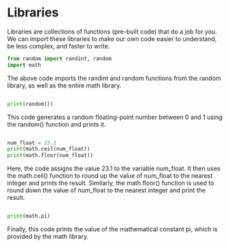 # Libraries

Libraries are collections of functions (pre-built code) that do a job for you. We can import these libraries to make our own code easier to understand, be less complex, and faster to write.

```python
from random import randint, random
import math
```
The above code imports the randint and random functions from the random library, as well as the entire math library.

```python

print(random())
```
This code generates a random floating-point number between 0 and 1 using the random() function and prints it.

```python

num_float = 23.1
print(math.ceil(num_float))
print(math.floor(num_float))
```
Here, the code assigns the value 23.1 to the variable num_float. It then uses the math.ceil() function to round up the value of num_float to the nearest integer and prints the result. Similarly, the math.floor() function is used to round down the value of num_float to the nearest integer and print the result.

```python

print(math.pi)
```
Finally, this code prints the value of the mathematical constant pi, which is provided by the math library.